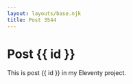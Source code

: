 ```yaml
---
layout: layouts/base.njk
title: Post 3544
---
```


# Post {{ id }}

This is post {{ id }} in my Eleventy project.
